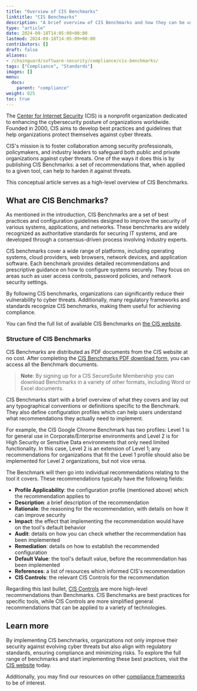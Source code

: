 ```yaml
---
title: "Overview of CIS Benchmarks"
linktitle: "CIS Benchmarks"
description: "A brief overview of CIS Benchmarks and how they can be used."
type: "article"
date: 2024-09-18T14:05:09+00:00
lastmod: 2024-09-18T14:05:09+00:00
contributors: []
draft: false
aliases:
- /chainguard/software-security/compliance/cis-benchmarks/
tags: ["Compliance", "Standards"]
images: []
menu:
  docs:
    parent: "compliance"
weight: 025
toc: true
---
```


The [Center for Internet Security](https://www.cisecurity.org/) (CIS) is a nonprofit organization dedicated to enhancing the cybersecurity posture of organizations worldwide. Founded in 2000, CIS aims to develop best practices and guidelines that help organizations protect themselves against cyber threats.

CIS's mission is to foster collaboration among security professionals, policymakers, and industry leaders to safeguard both public and private organizations against cyber threats. One of the ways it does this is by publishing CIS Benchmarks: a set of recommendations that, when applied to a given tool, can help to harden it against threats.

This conceptual article serves as a high-level overview of CIS Benchmarks.


## What are CIS Benchmarks?

As mentioned in the introduction, CIS Benchmarks are a set of best practices and configuration guidelines designed to improve the security of various systems, applications, and networks. These benchmarks are widely recognized as authoritative standards for securing IT systems, and are developed through a consensus-driven process involving industry experts.

CIS benchmarks cover a wide range of platforms, including operating systems, cloud providers, web browsers, network devices, and application software. Each benchmark provides detailed recommendations and prescriptive guidance on how to configure systems securely. They focus on areas such as user access controls, password policies, and network security settings.

By following CIS benchmarks, organizations can significantly reduce their vulnerability to cyber threats. Additionally, many regulatory frameworks and standards recognize CIS benchmarks, making them useful for achieving compliance.

You can find the full list of available CIS Benchmarks on [the CIS website](https://www.cisecurity.org/cis-benchmarks). 

### Structure of CIS Benchmarks

CIS Benchmarks are distributed as PDF documents from the CIS website at no cost. After completing the [CIS Benchmarks PDF download form](https://learn.cisecurity.org/benchmarks), you can access all the Benchmark documents.

> **Note**: By signing up for a CIS SecureSuite Membership you can download Benchmarks in a variety of other formats, including Word or Excel documents.

CIS Benchmarks start with a brief overview of what they covers and lay out any typographical conventions or definitions specific to the Benchmark. They also define configuration profiles which can help users understand what recommendations they actually need to implement.

For example, the CIS Google Chrome Benchmark has two profiles: Level 1 is for general use in Corporate/Enterprise environments and Level 2 is for High Security or Sensitive Data environments that only need limited functionality. In this case, Level 2 is an extension of Level 1; any recommendations for organizations that fit the Level 1 profile should also be implemented for Level 2 organizations, but not vice versa.

The Benchmark will then go into individual recommendations relating to the tool it covers. These recommendations typically have the following fields:

* **Profile Applicability**: the configuration profile (mentioned above) which the recommendation applies to
* **Description**: a brief description of the recommendation
* **Rationale**: the reasoning for the recommendation, with details on how it can improve security
* **Impact**: the effect that implementing the recommendation would have on the tool's default behavior
* **Audit**: details on how you can check whether the recommendation has been implemented
* **Remediation**: details on how to establish the recommended configuration
* **Default Value**: the tool's default value, before the recommendation has been implemented
* **References**: a list of resources which informed CIS's recommendation
* **CIS Controls**: the relevant CIS Controls for the recommendation

Regarding this last bullet, [CIS Controls](https://www.cisecurity.org/controls) are more high-level recommendations than Benchmarks. CIS Benchmarks are best practices for specific tools, while CIS Controls are more simplified general recommendations that can be applied to a variety of technologies.


## Learn more

By implementing CIS benchmarks, organizations not only improve their security against evolving cyber threats but also align with regulatory standards, ensuring compliance and minimizing risks. To explore the full range of benchmarks and start implementing these best practices, visit the [CIS website](https://www.cisecurity.org/cis-benchmarks) today.

Additionally, you may find our resources on other [compliance frameworks](/compliance/) to be of interest.
